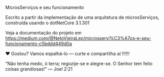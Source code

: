 MicrosServiços e seu funcionamento

Escrito a partir da implementação de uma arquitetura de microsServiços, construída usando o dotNetCore 3.1.301

Veja a documentação do projeto em https://medium.com/@NetoVieiraLeo/microsservi%C3%A7os-e-seu-funcionamento-c5bddd449d0a

❤ Gostou? Vamos espalhá-lo — curte e compartilha aí !!!!!!


“Não tenha medo, ó terra; regozije-se e alegre-se.
O Senhor tem feito coisas grandiosas!” — Joel 2:21
